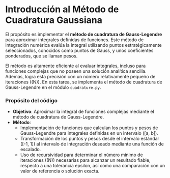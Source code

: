 # Introducción al Método de Cuadratura Gaussiana

El propósito es implementar el **método de cuadratura de Gauss-Legendre** para aproximar integrales definidas de funciones. Este método de integración numérica evalúa la integral utilizando puntos estratégicamente seleccionados, conocidos como puntos de Gauss, y unos coeficientes ponderados, que se llaman pesos. 

El método es altamente eficiente al evaluar integrales, incluso para funciones complejas que no poseen una solución analítica sencilla. Además, logra esta precisión con un número relativamente pequeño de iteraciones (\(N\)). En esta tarea, se implementa el método de cuadratura de Gauss-Legendre en el módulo `cuadrature.py`.

### Propósito del código

- **Objetivo**: Aproximar la integral de funciones complejas mediante el método de cuadratura de Gauss-Legendre.
- **Método**: 
  - Implementación de funciones que calculan los puntos y pesos de Gauss-Legendre para integrales definidas en un intervalo \([a, b]\).
  - Transformación de los puntos y pesos desde el intervalo estándar \([-1, 1]\) al intervalo de integración deseado mediante una función de escalado.
  - Uso de recursividad para determinar el número mínimo de iteraciones (\(N\)) necesarias para alcanzar un resultado fiable, respecto a una tolerancia epsilon, así como una comparación con un valor de referencia o solución exacta.
